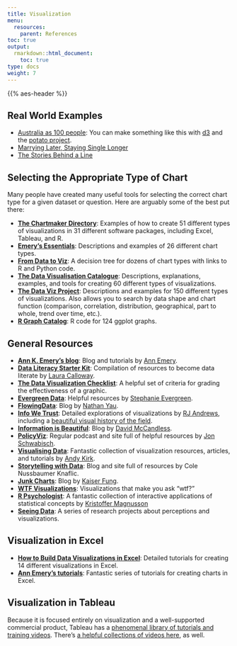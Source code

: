 ```yaml
---
title: Visualization
menu:
  resources:
    parent: References
toc: true
output:
  rmarkdown::html_document:
    toc: true
type: docs
weight: 7
---
```


{{% aes-header %}}

<style type="text/css">
.article-container {
  max-width: 960px;
}

iframe {
  width: 1px;
  min-width: 100%;
  border:0;
}

#TableOfContents, .docs-toc-title {
  border-left: 1px solid $sta-primary;
}
</style>

## Real World Examples

- [Australia as 100 people](https://flowingdata.com/2017/06/28/australia-as-100-people/): You can make something like this with [d3](https://d3js.org/) and the [potato project](https://github.com/civisanalytics/potato).
- [Marrying Later, Staying Single Longer](https://flowingdata.com/2017/07/17/marrying-age-over-the-past-century/)
- [The Stories Behind a Line](http://www.storiesbehindaline.com/)

## Selecting the Appropriate Type of Chart

Many people have created many useful tools for selecting the correct chart type for a given dataset or question. Here are arguably some of the best put there:

- [**The Chartmaker Directory**](http://chartmaker.visualisingdata.com/): Examples of how to create 51 different types of visualizations in 31 different software packages, including Excel, Tableau, and R.
- [**Emery’s Essentials**](http://annkemery.com/essentials/): Descriptions and examples of 26 different chart types.
- [**From Data to Viz**](https://www.data-to-viz.com/): A decision tree for dozens of chart types with links to R and Python code.
- [**The Data Visualisation Catalogue**](http://www.datavizcatalogue.com/): Descriptions, explanations, examples, and tools for creating 60 different types of visualizations.
- [**The Data Viz Project**](http://datavizproject.com/): Descriptions and examples for 150 different types of visualizations. Also allows you to search by data shape and chart function (comparison, correlation, distribution, geographical, part to whole, trend over time, etc.).
- [**R Graph Catalog**](http://shinyapps.stat.ubc.ca/r-graph-catalog/): R code for 124 ggplot graphs.

## General Resources

- [**Ann K. Emery’s blog**](http://annkemery.com/blog/): Blog and tutorials by [Ann Emery](https://twitter.com/AnnKEmery).
- [**Data Literacy Starter Kit**](https://docs.google.com/document/d/1kKRadOiF0LruItsvGA40fSDZkAQfCqC_Ela0gBdo8A4/edit): Compilation of resources to become data literate by [Laura Calloway](http://lauracalloway.com/).
- [**The Data Visualization Checklist**](http://annkemery.com/checklist/): A helpful set of criteria for grading the effectiveness of a graphic.
- [**Evergreen Data**](http://stephanieevergreen.com/): Helpful resources by [Stephanie Evergreen](https://twitter.com/evergreendata).
- [**FlowingData**](https://flowingdata.com/): Blog by [Nathan Yau](https://twitter.com/flowingdata).
- [**Info We Trust**](http://infowetrust.com/): Detailed explorations of visualizations by [RJ Andrews](https://twitter.com/infowetrust), including a [beautiful visual history of the field](http://infowetrust.com/history/).
- [**Information is Beautiful**](http://www.informationisbeautiful.net/): Blog by [David McCandless](https://twitter.com/mccandelish).
- [**PolicyViz**](https://policyviz.com/): Regular podcast and site full of helpful resources by [Jon Schwabisch](https://twitter.com/jschwabish).
- [**Visualising Data**](http://www.visualisingdata.com/): Fantastic collection of visualization resources, articles, and tutorials by [Andy Kirk](https://twitter.com/visualisingdata).
- [**Storytelling with Data**](http://www.storytellingwithdata.com/): Blog and site full of resources by Cole Nussbaumer Knaflic.
- [**Junk Charts**](http://junkcharts.typepad.com/): Blog by [Kaiser Fung](https://twitter.com/junkcharts).
- [**WTF Visualizations**](http://viz.wtf/): Visualizations that make you ask “wtf?”
- [**R Psychologist**](https://rpsychologist.com/viz/): A fantastic collection of interactive applications of statistical concepts by [Kristoffer Magnusson](https://twitter.com/krstoffr)
- [**Seeing Data**](http://seeingdata.org/): A series of research projects about perceptions and visualizations.

## Visualization in Excel

- [**How to Build Data Visualizations in Excel**](http://stephanieevergreen.com/how-to/): Detailed tutorials for creating 14 different visualizations in Excel.
- [**Ann Emery’s tutorials**](http://annkemery.com/category/visualizing-data/tutorials/): Fantastic series of tutorials for creating charts in Excel.

## Visualization in Tableau

Because it is focused entirely on visualization and a well-supported commercial product, Tableau has a [phenomenal library of tutorials and training videos](https://www.tableau.com/learn/training). There’s [a helpful collections of videos here](https://www.quora.com/What-are-some-good-video-tutorials-for-learning-Tableau), as well.
